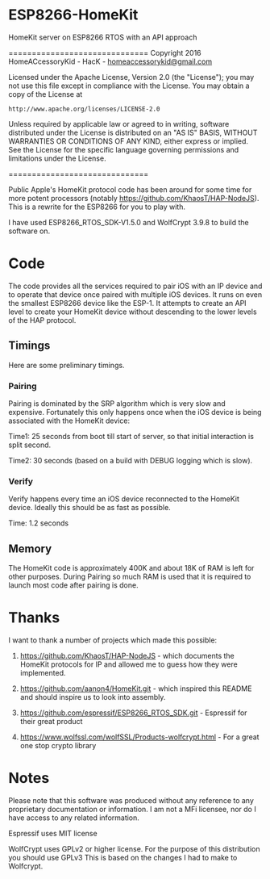 # ESP8266-HomeKit
HomeKit server on ESP8266 RTOS with an API approach

==============================
Copyright 2016 HomeACcessoryKid - HacK - homeaccessorykid@gmail.com

Licensed under the Apache License, Version 2.0 (the "License");
you may not use this file except in compliance with the License.
You may obtain a copy of the License at

    http://www.apache.org/licenses/LICENSE-2.0

Unless required by applicable law or agreed to in writing, software
distributed under the License is distributed on an "AS IS" BASIS,
WITHOUT WARRANTIES OR CONDITIONS OF ANY KIND, either express or implied.
See the License for the specific language governing permissions and
limitations under the License.

==============================

Public Apple's HomeKit protocol code has been around for some time for more potent processors
(notably https://github.com/KhaosT/HAP-NodeJS).
This is a rewrite for the ESP8266 for you to play with.

I have used ESP8266_RTOS_SDK-V1.5.0 and WolfCrypt 3.9.8 to build the software on.

# Code

The code provides all the services required to pair iOS with an IP device and to
operate that device once paired with multiple iOS devices.
It runs on even the smallest ESP8266 device like the ESP-1. It attempts to create
an API level to create your HomeKit device without descending to the lower levels of the HAP protocol.

## Timings

Here are some preliminary timings. 

### Pairing

Pairing is dominated by the SRP algorithm which is very slow and expensive. Fortunately
this only happens once when the iOS device is being associated with the HomeKit device:

Time1: 25 seconds from boot till start of server, so that initial interaction is split second.

Time2: 30 seconds (based on a build with DEBUG logging which is slow).

### Verify

Verify happens every time an iOS device reconnected to the HomeKit device. Ideally this should be as fast as possible.

Time: 1.2 seconds

## Memory

The HomeKit code is approximately 400K and about 18K of RAM is left for other purposes. During Pairing so much RAM is used that it is required to launch most code after pairing is done.

# Thanks

I want to thank a number of projects which made this possible:

1. https://github.com/KhaosT/HAP-NodeJS - which documents the HomeKit protocols for IP and allowed me to guess how they
were implemented.

2. https://github.com/aanon4/HomeKit.git - which inspired this README and should inspire us to look into assembly.

3. https://github.com/espressif/ESP8266_RTOS_SDK.git - Espressif for their great product

4. https://www.wolfssl.com/wolfSSL/Products-wolfcrypt.html - For a great one stop crypto library

# Notes

Please note that this software was produced without any reference to any proprietary documentation or information. I
am not a MFi licensee, nor do I have access to any related information.

Espressif uses MIT license

WolfCrypt uses GPLv2 or higher license. For the purpose of this distribution you should use GPLv3
This is based on the changes I had to make to Wolfcrypt.

